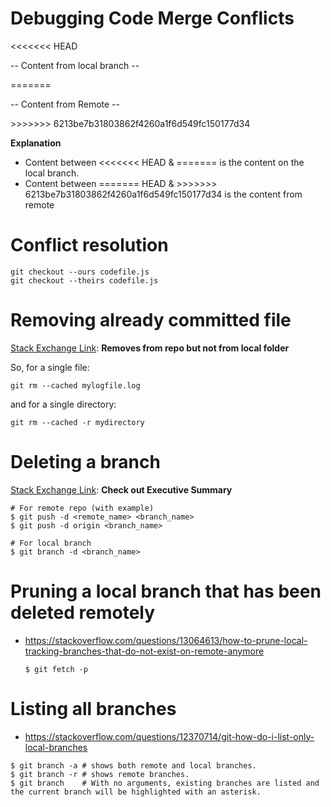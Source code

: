 # Debugging Code Merge Conflicts

<<<<<<< HEAD

-- Content from local branch --

=======  

-- Content from Remote --

\>>>>>>> 6213be7b31803862f4260a1f6d549fc150177d34

**Explanation**

* Content between <<<<<<< HEAD & ======= is the content on the local branch.
* Content between ======= HEAD & >>>>>>> 6213be7b31803862f4260a1f6d549fc150177d34 is the content from remote

# Conflict resolution

```
git checkout --ours codefile.js
git checkout --theirs codefile.js
```

# Removing already committed file

[Stack Exchange Link](https://stackoverflow.com/questions/1143796/remove-a-file-from-a-git-repository-without-deleting-it-from-the-local-filesyste): **Removes from repo but not from local folder**

So, for a single file:

```
git rm --cached mylogfile.log
```

and for a single directory:
```
git rm --cached -r mydirectory
```

# Deleting a branch
[Stack Exchange Link](https://stackoverflow.com/questions/2003505/how-do-i-delete-a-git-branch-locally-and-remotely): **Check out Executive Summary**
  
  ```
  # For remote repo (with example)
  $ git push -d <remote_name> <branch_name>
  $ git push -d origin <branch_name>
  
  # For local branch
  $ git branch -d <branch_name>
  ```

# Pruning a local branch that has been deleted remotely
* https://stackoverflow.com/questions/13064613/how-to-prune-local-tracking-branches-that-do-not-exist-on-remote-anymore

  ```
  $ git fetch -p
  ```

# Listing all branches
* https://stackoverflow.com/questions/12370714/git-how-do-i-list-only-local-branches

```
$ git branch -a # shows both remote and local branches.
$ git branch -r # shows remote branches.
$ git branch    # With no arguments, existing branches are listed and the current branch will be highlighted with an asterisk.
```


